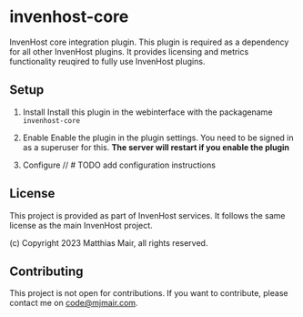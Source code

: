 # invenhost-core

InvenHost core integration plugin.
This plugin is required as a dependency for all other InvenHost plugins. It provides licensing and metrics functionality reuqired to fully use InvenHost plugins.

## Setup

1. Install
Install this plugin in the webinterface with the packagename `invenhost-core`

2. Enable
Enable the plugin in the plugin settings. You need to be signed in as a superuser for this.
**The server will restart if you enable the plugin**

3. Configure
// # TODO add configuration instructions

## License
This project is provided as part of InvenHost services. It follows the same license as the main InvenHost project.


(c) Copyright 2023 Matthias Mair, all rights reserved.

## Contributing
This project is not open for contributions. If you want to contribute, please contact me on code@mjmair.com.
